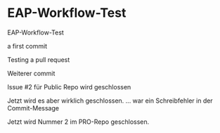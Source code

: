 # EAP-Workflow-Test
EAP-Workflow-Test

a first commit 

Testing a pull request

Weiterer commit

Issue #2 für Public Repo wird geschlossen 

Jetzt wird es aber wirklich geschlossen. ... war ein Schreibfehler in der Commit-Message

Jetzt wird Nummer 2 im PRO-Repo geschlossen.
